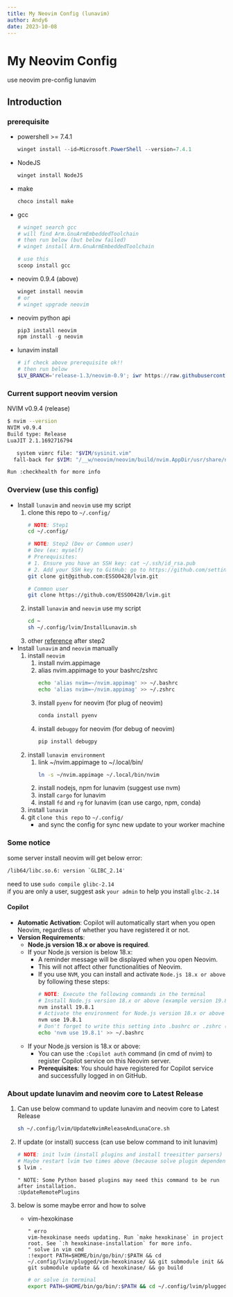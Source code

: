 ```yaml
---
title: My Neovim Config (lunavim)
author: Andy6
date: 2023-10-08
---
```


# My Neovim Config

use neovim pre-config lunavim

## Introduction

### prerequisite

- powershell >= 7.4.1
   ```powershell
   winget install --id=Microsoft.PowerShell --version=7.4.1
   ```
- NodeJS
   ```powershell
   winget install NodeJS
   ```
- make
   ```powershell
   choco install make
   ```
- gcc
   ```powershell
   # winget search gcc
   # will find Arm.GnuArmEmbeddedToolchain
   # then run below (but below failed)
   # winget install Arm.GnuArmEmbeddedToolchain

   # use this
   scoop install gcc
   ```
- neovim 0.9.4 (above)
  ```powershell
  winget install neovim
  # or
  # winget upgrade neovim
  ```
- neovim python api
   ```powershell
   pip3 install neovim
   npm install -g neovim
   ```
- lunavim install
  ```powershell
  # if check above prerequisite ok!!
  # then run below
  $LV_BRANCH='release-1.3/neovim-0.9'; iwr https://raw.githubusercontent.com/LunarVim/LunarVim/release-1.3/neovim-0.9/utils/installer/install.ps1 -UseBasicParsing | iex
  ```

### Current support neovim version

NVIM v0.9.4 (release)

```bash
$ nvim --version
NVIM v0.9.4
Build type: Release
LuaJIT 2.1.1692716794

   system vimrc file: "$VIM/sysinit.vim"
  fall-back for $VIM: "/__w/neovim/neovim/build/nvim.AppDir/usr/share/nvim"

Run :checkhealth for more info
```

### Overview (use this config)

- Install `lunavim` and `neovim` use my script
    1. clone this repo to `~/.config/`
        ```bash
        # NOTE: Step1
        cd ~/.config/

        # NOTE: Step2 (Dev or Common user)
        # Dev (ex: myself)
        # Prerequisites:
        # 1. Ensure you have an SSH key: cat ~/.ssh/id_rsa.pub
        # 2. Add your SSH key to GitHub: go to https://github.com/settings/keys and add the key
        git clone git@github.com:ESSO0428/lvim.git
        
        # Common user
        git clone https://github.com/ESSO0428/lvim.git
        ```
    2. install `lunavim` and `neovim` use my script
        ```bash
        cd ~
        sh ~/.config/lvim/InstallLunavim.sh
        ```
    3. other [reference](#about-update-lunavim-and-neovim-core-to-latest-release) after step2
- Install `lunavim` and `neovim` manually
    1. install `neovim`
        1. install nvim.appimage
        2. alias nvim.appimage to your bashrc/zshrc
            ```bash
            echo 'alias nvim=~/nvim.appimag' >> ~/.bashrc
            echo 'alias nvim=~/nvim.appimag' >> ~/.zshrc
            ```
        3. install `pyenv` for neovim (for plug of neovim)
            ```bash
            conda install pyenv
            ```
        4. install `debugpy` for neovim (for debug of neovim)
            ```bash
            pip install debugpy
            ```
    2. install `lunavim environment`
        1. link ~/nvim.appimage to ~/.local/bin/
            ```bash
            ln -s ~/nvim.appimage ~/.local/bin/nvim
            ```
        2. install nodejs, npm for lunavim (suggest use nvm)
        3. install `cargo` for lunavim
        4. install `fd` and `rg` for lunavim (can use cargo, npm, conda)
    4. install `lunavim`
    5. git `clone this repo` to `~/.config/`
        - and sync the config for sync new update to your worker machine

### Some notice

some server install neovim will get below error:
```bash
/lib64/libc.so.6: version `GLIBC_2.14'
```

need to use `sudo compile glibc-2.14`  
if you are only a user, suggest ask `your admin` to help you install `glbc-2.14`

#### Copilot

- **Automatic Activation**: Copilot will automatically start when you open Neovim, regardless of whether you have registered it or not.
- **Version Requirements**:
  - **Node.js version 18.x or above is required**.
  - If your Node.js version is below 18.x:
    - A reminder message will be displayed when you open Neovim.
    - This will not affect other functionalities of Neovim.
    - If you use `NVM`, you can install and activate `Node.js 18.x or above` by following these steps:
      ```bash
      # NOTE: Execute the following commands in the terminal
      # Install Node.js version 18.x or above (example version 19.8.1)
      nvm install 19.8.1
      # Activate the environment for Node.js version 18.x or above
      nvm use 19.8.1
      # Don't forget to write this setting into .bashrc or .zshrc (for activating Node.js 18.x or above on next login)
      echo 'nvm use 19.8.1' >> ~/.bashrc
      ```
  - If your Node.js version is 18.x or above:
    - You can use the `:Copilot auth` command (in cmd of nvim) to register Copilot service on this Neovim server.
    - **Prerequisites**: You should have registered for Copilot service and successfully logged in on GitHub.


### About update lunavim and neovim core to Latest Release

1. Can use below command to update lunavim and neovim core to Latest Release
    ```bash
    sh ~/.config/lvim/UpdateNvimReleaseAndLunaCore.sh
    ```
2. If update (or install) success (can use below command to init lunavim)
    ```bash
    # NOTE: init lvim (install plugins and install treesitter parsers)
    # Maybe restart lvim two times above (because solve plugin dependency)
    $ lvim .
    ```

    ```vim
    " NOTE: Some Python based plugins may need this command to be run after installation.
    :UpdateRemotePlugins
    ```
3. below is some maybe error and how to solve
    - vim-hexokinase
        ```vim
        " erro
        vim-hexokinase needs updating. Run `make hexokinase` in project root. See `:h hexokinase-installation` for more info.
        " solve in vim cmd
        :!export PATH=$HOME/bin/go/bin/:$PATH && cd ~/.config/lvim/plugged/vim-hexokinase/ && git submodule init && git submodule update && cd hexokinase/ && go build
        ```
        ```bash
        # or solve in terminal
        export PATH=$HOME/bin/go/bin/:$PATH && cd ~/.config/lvim/plugged/vim-hexokinase/ && git submodule init && git submodule update && cd hexokinase/ && go build && cd ~
        ```
